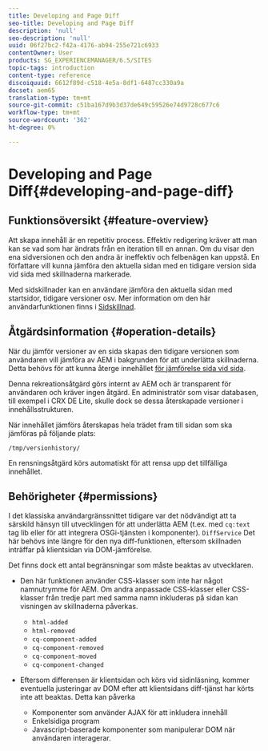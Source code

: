 ```yaml
---
title: Developing and Page Diff
seo-title: Developing and Page Diff
description: 'null'
seo-description: 'null'
uuid: 06f27bc2-f42a-4176-ab94-255e721c6933
contentOwner: User
products: SG_EXPERIENCEMANAGER/6.5/SITES
topic-tags: introduction
content-type: reference
discoiquuid: 6612f89d-c518-4e5a-8df1-6487cc330a9a
docset: aem65
translation-type: tm+mt
source-git-commit: c51ba167d9b3d37de649c59526e74d9728c677c6
workflow-type: tm+mt
source-wordcount: '362'
ht-degree: 0%

---
```



# Developing and Page Diff{#developing-and-page-diff}

## Funktionsöversikt {#feature-overview}

Att skapa innehåll är en repetitiv process. Effektiv redigering kräver att man kan se vad som har ändrats från en iteration till en annan. Om du visar den ena sidversionen och den andra är ineffektiv och felbenägen kan uppstå. En författare vill kunna jämföra den aktuella sidan med en tidigare version sida vid sida med skillnaderna markerade.

Med sidskillnader kan en användare jämföra den aktuella sidan med startsidor, tidigare versioner osv. Mer information om den här användarfunktionen finns i [Sidskillnad](/help/sites-authoring/page-diff.md).

## Åtgärdsinformation {#operation-details}

När du jämför versioner av en sida skapas den tidigare versionen som användaren vill jämföra av AEM i bakgrunden för att underlätta skillnaderna. Detta behövs för att kunna återge innehållet [för jämförelse sida vid sida](/help/sites-developing/pagediff.md#operation-details).

Denna rekreationsåtgärd görs internt av AEM och är transparent för användaren och kräver ingen åtgärd. En administratör som visar databasen, till exempel i CRX DE Lite, skulle dock se dessa återskapade versioner i innehållsstrukturen.

När innehållet jämförs återskapas hela trädet fram till sidan som ska jämföras på följande plats:

`/tmp/versionhistory/`

En rensningsåtgärd körs automatiskt för att rensa upp det tillfälliga innehållet.

## Behörigheter {#permissions}

I det klassiska användargränssnittet tidigare var det nödvändigt att ta särskild hänsyn till utvecklingen för att underlätta AEM (t.ex. med `cq:text` tag lib eller för att integrera OSGi-tjänsten i komponenter). `DiffService` Det här behövs inte längre för den nya diff-funktionen, eftersom skillnaden inträffar på klientsidan via DOM-jämförelse.

Det finns dock ett antal begränsningar som måste beaktas av utvecklaren.

* Den här funktionen använder CSS-klasser som inte har något namnutrymme för AEM. Om andra anpassade CSS-klasser eller CSS-klasser från tredje part med samma namn inkluderas på sidan kan visningen av skillnaderna påverkas.

   * `html-added`
   * `html-removed`
   * `cq-component-added`
   * `cq-component-removed`
   * `cq-component-moved`
   * `cq-component-changed`

* Eftersom differensen är klientsidan och körs vid sidinläsning, kommer eventuella justeringar av DOM efter att klientsidans diff-tjänst har körts inte att beaktas. Detta kan påverka

   * Komponenter som använder AJAX för att inkludera innehåll
   * Enkelsidiga program
   * Javascript-baserade komponenter som manipulerar DOM när användaren interagerar.
